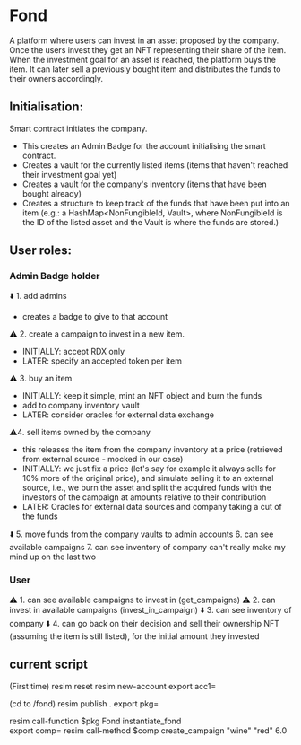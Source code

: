 # Fond 
A platform where users can invest in an asset proposed by the company. Once the users invest they get an NFT representing their share of the item. When the investment goal for an asset is reached, the platform buys the item. It can later sell a previously bought item and distributes the funds to their owners accordingly.

## Initialisation:
Smart contract initiates the company.
- This creates an Admin Badge for the account initialising the smart contract.
- Creates a vault for the currently listed items (items that haven't reached their investment goal yet)
- Creates a vault for the company's inventory (items that have been bought already)
- Creates a structure to keep track of the funds that have been put into an item (e.g.: a HashMap<NonFungibleId, Vault>, where NonFungibleId is the ID of the listed asset and the Vault is where the funds are stored.)

## User roles:

### Admin Badge holder 
⬇️ 1. add admins
  - creates a badge to give to that account

⚠️ 2. create a campaign to invest in a new item.
- INITIALLY: accept RDX only
- LATER: specify an accepted token per item

⚠️ 3. buy an item
- INITIALLY: keep it simple, mint an NFT object and burn the funds
- add to company inventory vault
- LATER: consider oracles for external data exchange

⚠️4. sell items owned by the company
 - this releases the item from the company inventory at a price (retrieved from external source - mocked in our case)
- INITIALLY: we just fix a price (let's say for example it always sells for 10% more of the original price), and simulate selling it to an external source, i.e., we burn the asset and split the acquired funds with the investors of the campaign at amounts relative to their contribution
- LATER: Oracles for external data sources and company taking a cut of the funds

⬇️ 5. move funds from the company vaults to admin accounts
6. can see available campaigns 
7. can see inventory of company 
can't really make my mind up on the last two
### User
⚠️ 1. can see available campaigns to invest in (get_campaigns)
⚠️ 2. can invest in available campaigns (invest_in_campaign)
⬇️ 3. can see inventory of company
⬇️ 4. can go back on their decision and sell their ownership NFT (assuming the item is still listed), for the initial amount they invested

## current script

(First time)
resim reset
resim new-account
export acc1=<account-address>

(cd to /fond)
resim publish . 
export pkg=<package-address>

resim call-function $pkg Fond instantiate_fond  
export comp=<component-address>
resim call-method $comp create_campaign "wine" "red" 6.0 